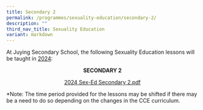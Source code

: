 ```yaml
---
title: Secondary 2
permalink: /programmes/sexuality-education/secondary-2/
description: ""
third_nav_title: Sexuality Education
variant: markdown
---
```

<p>At Juying Secondary School, the following Sexuality Education lessons will be taught in&nbsp;<u>2024</u>:</p>
<p style="text-align: center;"><strong>SECONDARY 2</strong></p>
<p style="text-align: center;"><a href="/files/2024%20Sex-Ed%20S2.pdf">2024 Sex-Ed Secondary 2.pdf</a></p>
<p>*Note: The time period provided for the lessons may be shifted if there may be a need to do so depending on the changes in the CCE curriculum.</p>